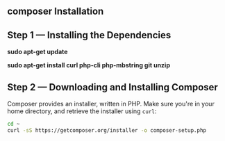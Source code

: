 ## composer Installation

## Step 1 — Installing the Dependencies

**sudo apt-get update**

**sudo apt-get install curl php-cli php-mbstring git unzip**

## Step 2 — Downloading and Installing Composer

Composer provides an installer, written in PHP. Make sure you're in your home directory, and retrieve the installer using `curl`:

```sh
cd ~
curl -sS https://getcomposer.org/installer -o composer-setup.php
```

